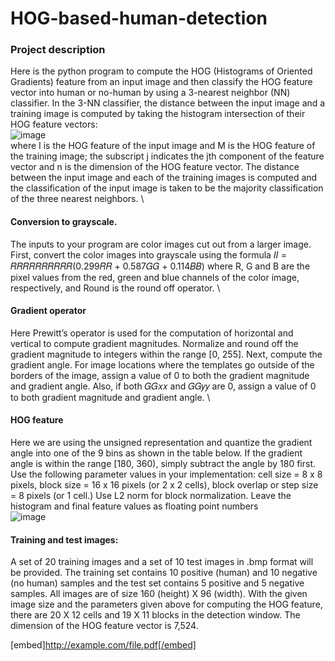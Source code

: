 # HOG-based-human-detection

### Project description
Here is the python program to compute the HOG (Histograms of Oriented Gradients)
feature from an input image and then classify the HOG feature vector into human or no-human by
using a 3-nearest neighbor (NN) classifier. In the 3-NN classifier, the distance between the input
image and a training image is computed by taking the histogram intersection of their HOG feature
vectors:
\
![image](https://b2-ac9137.s3.amazonaws.com/8c030-d1cd-d043-1dd-fe0c725f4ce_Untitled.png)
\
where I is the HOG feature of the input image and M is the HOG feature of the training image;
the subscript j indicates the jth component of the feature vector and n is the dimension of the
HOG feature vector. The distance between the input image and each of the training images is
computed and the classification of the input image is taken to be the majority classification of the
three nearest neighbors. 
\
#### Conversion to grayscale.
The inputs to your program are color images cut out from a larger
image. First, convert the color images into grayscale using the formula 𝐼𝐼 = 𝑅𝑅𝑅𝑅𝑅𝑅𝑅𝑅𝑅𝑅(0.299𝑅𝑅 +
0.587𝐺𝐺 + 0.114𝐵𝐵) where R, G and B are the pixel values from the red, green and blue channels
of the color image, respectively, and Round is the round off operator.
\
#### Gradient operator
Here Prewitt’s operator is used for the computation of horizontal and vertical to compute gradient magnitudes.
Normalize and round off the gradient magnitude to integers within the range [0, 255]. Next, compute the gradient angle. For image
locations where the templates go outside of the borders of the image, assign a value of 0 to both
the gradient magnitude and gradient angle. Also, if both 𝐺𝐺𝑥𝑥 and 𝐺𝐺𝑦𝑦 are 0, assign a value of 0 to
both gradient magnitude and gradient angle.
\
#### HOG feature
Here we are using the unsigned representation and quantize the gradient angle into one of the 9 bins as shown in the
table below. If the gradient angle is within the range [180, 360), simply subtract the angle by 180
first. Use the following parameter values in your implementation: cell size = 8 x 8 pixels, block
size = 16 x 16 pixels (or 2 x 2 cells), block overlap or step size = 8 pixels (or 1 cell.) Use L2
norm for block normalization. Leave the histogram and final feature values as floating point
numbers
\
![image](https://b2-ac9137.s3.amazonaws.com/462251-df4e-b2c0-8825-fd286b77c4a_Untitled2.png)

#### Training and test images:
A set of 20 training images and a set of 10 test images in .bmp format
will be provided. The training set contains 10 positive (human) and 10 negative (no human)
samples and the test set contains 5 positive and 5 negative samples. All images are of size 160
(height) X 96 (width). With the given image size and the parameters given above for computing
the HOG feature, there are 20 X 12 cells and 19 X 11 blocks in the detection window. The
dimension of the HOG feature vector is 7,524.

[embed]http://example.com/file.pdf[/embed]
